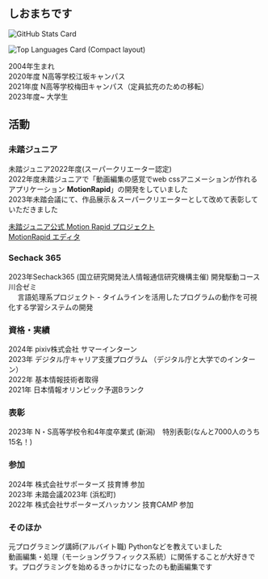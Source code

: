 ## しおまちです

![GitHub Stats Card](https://github-readme-stats.vercel.app/api?username=Shio3001)

![Top Languages Card (Compact layout)](https://github-readme-stats.vercel.app/api/top-langs/?username=Shio3001&layout=compact)


2004年生まれ<br>
2020年度  N高等学校江坂キャンパス<br>
2021年度  N高等学校梅田キャンパス（定員拡充のための移転）<br>
2023年度~ 大学生<br>

## 活動
### 未踏ジュニア
未踏ジュニア2022年度(スーパークリエーター認定)<br>
2022年度未踏ジュニアで「動画編集の感覚でweb cssアニメーションが作れるアプリケーション **MotionRapid**」の開発をしていました<br>
2023年未踏会議にて、作品展示＆スーパークリエーターとして改めて表彰していただきました<br>

[未踏ジュニア公式 Motion Rapid プロジェクト](https://jr.mitou.org/projects/2022/motion_rapid)<br>
[MotionRapid エディタ](https://motion-rapid-service.github.io/MotionRapid/)<br>

### Sechack 365
2023年Sechack365 (国立研究開発法人情報通信研究機構主催) 開発駆動コース 川合ゼミ<br>　
言語処理系プロジェクト - タイムラインを活用したプログラムの動作を可視化する学習システムの開発<br>

### 資格・実績
2024年 pixiv株式会社 サマーインターン<br>
2023年 デジタル庁キャリア支援プログラム （デジタル庁と大学でのインターン）<br>
2022年 基本情報技術者取得　<br>
2021年 日本情報オリンピック予選Bランク<br>

### 表彰
2023年 N・S高等学校令和4年度卒業式 (新潟)　特別表彰(なんと7000人のうち15名！)<br>

### 参加
2024年 株式会社サポーターズ 技育博 参加<br>
2023年 未踏会議2023年 (浜松町)<br>
2022年 株式会社サポーターズハッカソン 技育CAMP 参加<br>

### そのほか
元プログラミング講師(アルバイト職) Pythonなどを教えていました<br>
動画編集・処理（モーショングラフィックス系統）に関係することが大好きです。プログラミングを始めるきっかけになったのも動画編集です<br>
